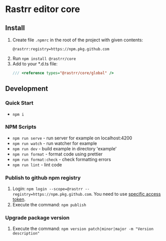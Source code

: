 # Rastrr editor core

## Install

1. Create file `.npmrc` in the root of the project with given contents:
   ```
   @rastrr:registry=https://npm.pkg.github.com
   ```
2. Run `npm install @rastrr/core`
3. Add to your \*.d.ts file:
   ```ts
   /// <reference types="@rastrr/core/global" />
   ```

## Development

### Quick Start

- `npm i`

### NPM Scripts

- `npm run serve` - run server for example on localhost:4200
- `npm run watch` - run watcher for example
- `npm run dev` - build example in directory 'example'
- `npm run format` - format code using prettier
- `npm run format:check` - check formatting errors
- `npm run lint` - lint code

### Publish to github npm registry

1. Login: `npm login --scope=@rastrr --registry=https://npm.pkg.github.com`. You need to use [specific access token](https://docs.github.com/en/packages/learn-github-packages/about-permissions-for-github-packages#about-scopes-and-permissions-for-package-registries).
2. Execute the command: `npm publish`

### Upgrade package version

1. Execute the command: `npm version patch|minor|major -m "Version description"`
